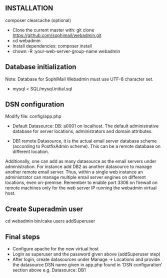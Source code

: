 ## INSTALLATION
composer clearcache (optional)
- Clone the current master with: git clone https://github.com/sophimail/webadmin.git
- cd webadmin
- Install dependencies: composer install
- chown -R :your-web-server-group-name webadmin



## Database initialization

Note: Database for SophiMail Webadmin must use UTF-8 character set.

- mysql < SQL/mysql.initial.sql


## DSN configuration
Modify file: config/app.php

- Default Datasource: DB: a0001 on localhost.
The default administrative database for server locations, administrators and domain attributes.

- DB1 remote Datasource, it is the actual email server database scheme (according to PostfixAdmin scheme). This can be a remote database on different location.
 
Additionally, one can add as many datasource as the email servers under administration. For instance add DB2 as another datasource to manage another remote email server.
Thus, within a single web instance an administrator can manage multiple email server engines on different locations, even on-premise. Remember to enable port 3306 on firewall on remote machines only for the web server IP running the webadmin virtual host.

## Create Superadmin user
cd webadmin
bin/cake users addSuperuser


## Final steps
- Configure apache for the new virtual host
- Login as superuser and the password given above (addSuperuser step)
- After login, create datasources under Manage -> Locations and provide the datasource DSN name given in app.php found in 'DSN configuration' section above e.g. Datasource: DB1

